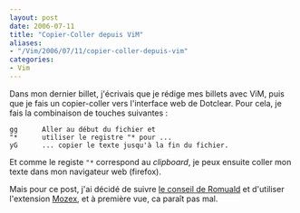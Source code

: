 ```yaml
---
layout: post
date: 2006-07-11
title: "Copier-Coller depuis ViM"
aliases:
- "/Vim/2006/07/11/copier-coller-depuis-vim"
categories:
- Vim
---
```

Dans mon dernier billet, j'écrivais que je rédige mes billets avec ViM, puis que je fais un copier-coller vers l'interface web de Dotclear.
Pour cela, je fais la combinaison de touches suivantes :

```
gg      Aller au début du fichier et
"*      utiliser le registre "* pour ...
yG      ... copier le texte jusqu'à la fin du fichier.
```

Et comme le registe `"*` correspond au _clipboard_, je peux ensuite coller mon texte dans mon navigateur web (firefox).

Mais pour ce post, j'ai décidé de suivre
[le conseil de Romuald](http://blog.menfin.info/post/2006/07/09/Coloration-syntaxique-dans-Vim-pour-les-billets-Dotclear#c45302)
et d'utiliser l'extension [Mozex](http://mozex.mozdev.org/), et à première vue, ca paraît pas mal.
